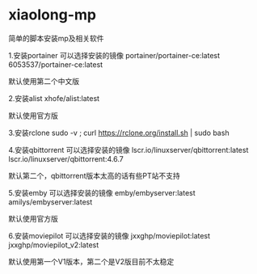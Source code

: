 # xiaolong-mp
简单的脚本安装mp及相关软件

1.安装portainer 可以选择安装的镜像 portainer/portainer-ce:latest 6053537/portainer-ce:latest
  
  默认使用第二个中文版
  
2.安装alist xhofe/alist:latest
  
  默认使用官方版
  
3.安装rclone sudo -v ; curl https://rclone.org/install.sh | sudo bash
  
4.安装qbittorrent 可以选择安装的镜像 lscr.io/linuxserver/qbittorrent:latest lscr.io/linuxserver/qbittorrent:4.6.7
  
  默认第二个，qbittorrent版本太高的话有些PT站不支持
  
5.安装emby 可以选择安装的镜像 emby/embyserver:latest amilys/embyserver:latest

  默认使用官方版

6.安装moviepilot 可以选择安装的镜像 jxxghp/moviepilot:latest jxxghp/moviepilot_v2:latest 

  默认使用第一个V1版本，第二个是V2版目前不太稳定 

